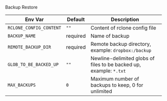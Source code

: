 Backup Restore

| Env Var                 | Default  | Description                                                        |
|-------------------------|----------|--------------------------------------------------------------------|
| `RCLONE_CONFIG_CONTENT` | `""`     | Content of rclone config file                                      |
| `BACKUP_NAME`           | required | Name of backup                                                     |
| `REMOTE_BACKUP_DIR`     | required | Remote backup directory, example: `dropbox:/backup`                |
| `GLOB_TO_BE_BACKED_UP`  | `""`     | Newline-delimited globs of files to be backed up, example: `*.txt` |
| `MAX_BACKUPS`           | `0`      | Maximum number of backups to keep, 0 for unlimited                 |
